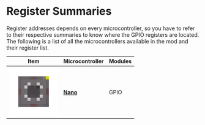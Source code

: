 # Register Summaries

Register addresses depends on every microcontroller, so you have to refer to their respective summaries to know where the GPIO registers are located. The following is a list of all the microcontrollers available in the mod and their register list.

| Item  | Microcontroller | Modules |
| --- | --- | --- |
| ![nano](../textures/items/nano.png) | [**Nano**](./nano.md) | GPIO |
